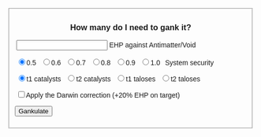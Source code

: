 <style>
body {
    font-family: sans-serif;
}
form {
    width: 500px;
}
label {
    padding: 0 3px 0 3px;
}
</style>

<script>
function getRadios(name) {
    var val;
    var radios = document.getElementsByName(name);
    for (var i = 0, length = radios.length; i < length; i++) {
        if (radios[i].checked) {
            val = radios[i].value;
            break;
        }
    }
    return val;
}

function compute(form) {
    var ehp = parseInt(form.ehp.value,10);
    var secstatus = getRadios('security');
    var correction = form.correction.checked;
    var shipsNeeded;
    var volleysNeeded;
	
    switch (getRadios('shiptype')) {
        case 't2cat':
            shipVolley = 1450; //1484 perfect skills
            shipROF = 2; // 1.93 perfect skills
            break;
        case 't1cat':
            shipVolley = 800; //830 perfect skills
            shipROF = 2; // 1.97 perfect skills
            break;
        case 't1talos':
            shipVolley = 5200; //5301 perfect skills
            shipROF = 4.2; // 4.15 perfect skills
            break;
        case 't2talos':
            shipVolley = 7300; //7479 perfect skills
            shipROF = 4.2; // 4.15 perfect skills
            break;
    }

    if (correction) {
        ehp = ehp * 1.2;
    }

    shipsNeeded = Math.ceil(ehp/(shipVolley*(Math.ceil(secstatus/shipROF))));
    volleysNeeded = Math.ceil(ehp/(shipsNeeded*shipVolley));
    alert("You will need " + shipsNeeded + " ships doing " + volleysNeeded + " volleys each to destroy the target.");
}
</script>

<form action="#" method="post" class="gankulator" id="gankulator">
<fieldset>
<center><h3><label>How many do I need to gank it?</label></h3></center>
<p>
<label><input type="text" name="ehp" /> EHP against Antimatter/Void</label><br></p>
<p>
<label><input type="radio" name="security" value="19" checked />0.5</label>
<label><input type="radio" name="security" value="14" />0.6</label>
<label><input type="radio" name="security" value="10" />0.7</label>
<label><input type="radio" name="security" value="7" />0.8</label>
<label><input type="radio" name="security" value="6" />0.9</label>
<label><input type="radio" name="security" value="6" />1.0</label>
<label>System security</label></p>
<p>
<label><input type="radio" name="shiptype" value="t1cat" checked />t1 catalysts</label>
<label><input type="radio" name="shiptype" value="t2cat" />t2 catalysts</label>
<label><input type="radio" name="shiptype" value="t1talos" />t1 taloses</label>
<label><input type="radio" name="shiptype" value="t2talos" />t2 taloses</label></p>
<p>
<label><input type="checkbox" name="correction">Apply the Darwin correction (+20% EHP on target)</label></p>
<p>
<button type="button" onclick="compute(this.form)" name="getVal">Gankulate</button></p>
</fieldset>
</form>
